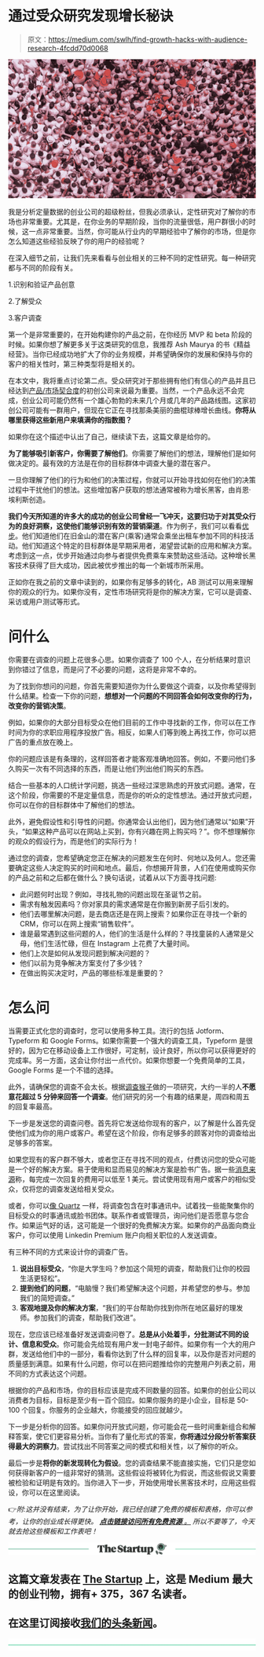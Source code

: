 # 通过受众研究发现增长秘诀

> 原文：<https://medium.com/swlh/find-growth-hacks-with-audience-research-4fcdd70d0068>

![](img/d6b3407b537b35445aab0652eaddc93c.png)

我是分析定量数据的创业公司的超级粉丝，但我必须承认，定性研究对了解你的市场也非常重要。尤其是，在你业务的早期阶段，当你的流量很低，用户群很小的时候，这一点非常重要。当然，你可能从行业内的早期经验中了解你的市场，但是你怎么知道这些经验反映了你的用户的经验呢？

在深入细节之前，让我们先来看看与创业相关的三种不同的定性研究。每一种研究都与不同的阶段有关。

1.识别和验证产品创意

2.了解受众

3.客户调查

第一个是非常重要的，在开始构建你的产品之前，在你经历 MVP 和 beta 阶段的时候。如果你想了解更多关于这类研究的信息，我推荐 Ash Maurya 的书《精益经营》。当你已经成功地扩大了你的业务规模，并希望确保你的发展和保持与你的客户的相关性时，第三种类型将是相关的。

在本文中，我将重点讨论第二点。受众研究对于那些拥有他们有信心的产品并且已经达到[产品/市场契合度](/evergreen-business-weekly/product-market-fit-what-it-really-means-how-to-measure-it-and-where-to-find-it-70e746be907b)的初创公司来说最为重要。当然，一个产品永远不会完成，创业公司可能仍然有一个雄心勃勃的未来几个月或几年的产品路线图。这家初创公司可能有一群用户，但现在它正在寻找那条美丽的曲棍球棒增长曲线。**你将从哪里获得这些新用户来填满你的指数图？**

如果你在这个描述中认出了自己，继续读下去，这篇文章是给你的。

**为了能够吸引新客户，你需要了解他们**。你需要了解他们的想法，理解他们是如何做决定的。最有效的方法是在你的目标群体中调查大量的潜在客户。

一旦你理解了他们的行为和他们的决策过程，你就可以开始寻找如何在他们的决策过程中干扰他们的想法。这些增加客户获取的想法通常被称为增长黑客，由肖恩·埃利斯创造。

**我们今天所知道的许多大的成功的创业公司曾经一飞冲天，这要归功于对其受众行为的良好洞察，这使他们能够识别有效的营销渠道**。作为例子，我们可以看看[优步](https://growthhackers.com/growth-studies/uber)。他们知道他们在旧金山的潜在客户(乘客)通常会乘坐出租车参加不同的科技活动。他们知道这个特定的目标群体是早期采用者，渴望尝试新的应用和解决方案。考虑到这一点，优步开始通过向参与者提供免费乘车来赞助这些活动。这种增长黑客技术获得了巨大成功，因此被优步推出的每一个新城市所采用。

正如你在我之前的文章中读到的，如果你有足够多的转化，AB 测试可以用来理解你的观众的行为。如果你没有，定性市场研究将是你的解决方案，它可以是调查、采访或用户测试等形式。

# 问什么

你需要在调查的问题上花很多心思。如果你调查了 100 个人，在分析结果时意识到你错过了信息，而是问了不必要的问题，这将是非常不幸的。

为了找到你想问的问题，你首先需要知道你为什么要做这个调查，以及你希望得到什么结果。检查一下你的问题，**想想对一个问题的不同回答会如何改变你的行为，改变你的营销决策**。

例如，如果你的大部分目标受众在他们目前的工作中寻找新的工作，你可以在工作时间为你的求职应用程序投放广告。相反，如果人们等到晚上再找工作，你可以把广告的重点放在晚上。

你的问题应该是有条理的，这样回答者才能客观准确地回答。例如，不要问他们多久购买一次有不同选择的东西，而是让他们列出他们购买的东西。

结合一些基本的人口统计学问题，挑选一些经过深思熟虑的开放式问题。通常，在这个阶段，你需要的不是定量信息，而是你的听众的定性想法。通过开放式问题，你可以在你的目标群体中了解他们的想法。

此外，避免假设性和引导性的问题。你通常会认出他们，因为他们通常以“如果”开头，“如果这种产品可以在网站上买到，你有兴趣在网上购买吗？”。你不想理解你的观众的假设行为，而是他们的实际行为！

通过您的调查，您希望确定您正在解决的问题发生在何时、何地以及何人。您还需要确定这些人决定购买的时间和地点。最后，你想揭开背景，人们在使用或购买你的产品之前和之后都在做什么？换句话说，试着从以下方面寻找问题:

*   此问题何时出现？例如，寻找礼物的问题出现在圣诞节之前。
*   需求有触发因素吗？你对家具的需求通常是在你搬到新房子后引发的。
*   他们去哪里解决问题，是去商店还是在网上搜索？如果你正在寻找一个新的 CRM，你可以在网上搜索“销售软件”。
*   谁是最常遇到这些问题的人，他们的生活是什么样的？寻找童装的人通常是父母，他们生活忙碌，但在 Instagram 上花费了大量时间。
*   他们上次是如何从发现问题到解决问题的？
*   他们以前为竞争解决方案支付了多少钱？
*   在做出购买决定时，产品的哪些标准是重要的？

# 怎么问

当需要正式化您的调查时，您可以使用多种工具。流行的包括 Jotform、Typeform 和 Google Forms。如果你需要一个强大的调查工具，Typeform 是很好的，因为它在移动设备上工作很好，可定制，设计良好，所以你可以获得更好的完成率。另一方面，这会让你付出一点代价。如果你想要一个免费简单的工具，Google Forms 是一个不错的选择。

此外，请确保您的调查不会太长。根据[调查猴子](https://www.surveymonkey.com/curiosity/5-best-ways-to-get-survey-data/)做的一项研究，大约一半的人**不愿意花超过 5 分钟来回答一个调查**。他们研究的另一个有趣的结果是，周四和周五的回复率最高。

下一步是发送您的调查问卷。首先将它发送给你现有的客户，以了解是什么首先促使他们成为你的用户或客户。希望在这个阶段，你有足够多的顾客对你的调查给出足够多的答案。

如果您现有的客户群不够大，或者您正在寻找不同的观点，付费访问您的受众可能是一个好的解决方案。易于使用和显而易见的解决方案是脸书广告。据一些[消息来源](https://www.fieldboom.com/market-research-survey-responses)称，每完成一次回复的费用可以低至 1 美元。尝试使用现有用户或客户的相似受众，仅将您的调查发送给相关受众。

或者，你可以[像 Quartz](/@mia/getting-real-survey-answers-out-of-smart-busy-people-778f5a98e4c6) 一样，将调查包含在时事通讯中。试着找一些能聚集你的目标受众的时事通讯或脸书团体。联系作者或管理员，询问他们是否愿意与您合作。如果运气好的话，这可能是一个很好的免费解决方案。如果你的产品面向商业客户，你可以使用 Linkedin Premium 账户向相关职位的人发送调查。

有三种不同的方式来设计你的调查广告。

1.  **说出目标受众**，“你是大学生吗？参加这个简短的调查，帮助我们让你的校园生活更轻松”。
2.  **提到他们的问题**，“电脑慢？我们希望解决这个问题，并希望您的参与。参加我们的简短调查。”
3.  **客观地提及你的解决方案**，“我们的平台帮助你找到你所在地区最好的理发师。参加我们的调查，帮助我们改进”。

现在，您应该已经准备好发送调查问卷了。**总是从小处着手，分批测试不同的设计、信息和受众**。你可能会先给现有用户发一封电子邮件。如果你有一个大的用户群，发送给他们中的一部分，看看你达到了什么样的回复率，以及你是否对问题的质量感到满意。如果有什么问题，你可以在把问题推给你的完整用户列表之前，用不同的方式表达这个问题。

根据你的产品和市场，你的目标应该是完成不同数量的回答。如果你的创业公司以消费者为目标，目标是至少有一百个回应。如果你服务的是小企业，目标是 50-100 个回复。你服务的企业越大，你能接受的回应就越少。

下一步是分析你的回答。如果你问开放式问题，你可能会花一些时间重新组合和解释答案，使它们更容易分析。当你有了量化形式的答案，**你将通过分段分析答案获得最大的洞察力**。尝试找出不同答案之间的模式和相关性，以了解你的听众。

最后一步是**将你的新发现转化为假设**。您的调查结果不能直接实施，它们只是您如何获得新客户的一组非常好的猜测。这些假设将被转化为假说，而这些假说又需要被检验和证明是有效的。当你进入下一步，开始使用增长黑客技术时，应用这些假设，你可以在这里阅读。

👉*附:这并没有结束，为了让你开始，我已经创建了免费的模板和表格，你可以参考，让你的创业成长得更快。* [***点击链接访问所有免费资源*** *。*](https://StartupAction.ontraport.com/tl/15/?utm_source=medium&utm_medium=blog&utm_campaign=audienceresearch) *所以不要等了，今天就去抢这些模板和工作表吧！*

[![](img/308a8d84fb9b2fab43d66c117fcc4bb4.png)](https://medium.com/swlh)

## 这篇文章发表在 [The Startup](https://medium.com/swlh) 上，这是 Medium 最大的创业刊物，拥有+ 375，367 名读者。

## 在这里订阅接收[我们的头条新闻](http://growthsupply.com/the-startup-newsletter/)。

[![](img/b0164736ea17a63403e660de5dedf91a.png)](https://medium.com/swlh)